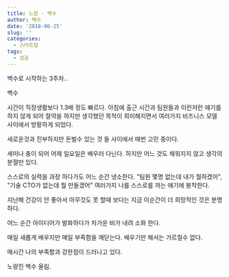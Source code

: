 ```yaml
---
title: 느낌 - 백수
author: 백수
date: '2018-06-25'
slug: ''
categories:
  - 스타트업
tags:
  - 성공
---
```

백수로 시작하는 3주차..

백수

시간이 직장생활보다 1.3배 정도 빠르다.
아침에 출근 시간과 팀원들과 이런저런 얘기를 하지 않게 되어
절약을 하지만 생각했던 목적이 희미해지면서 
여러가지 비즈니스 모델 사이에서 방황하게 되었다.

새로운것과 진부하지만 돈벌수 있는 것 들 사이에서 
매번 고민 중이다.

세미나 충이 되어 어제 일요일은 배우러 다닌다.
하지만 어느 것도 채워지지 않고 생각의 분절만 있다.

스스로의 실력을 과장 하다가도 어느 순간 냉소한다.
"팀원 몇명 없는데 내가 뭘하겠어", "기술 CTO가 없는데 뭘 만들겠어" 
여러가지 나를 스스로를 까는 얘기에 봉착한다.

지난해 건강이  안 좋아서 아무것도 못 할때 보다는 지금 이순간이 더 희망적인 것은
분명하다.

어느 순간 아이디어가 발화하다가 차가운 비가 내려 소화 한다.

매일 새롭게 배우지만 매일 부족함을 깨닫는다.
배우기만 해서는 가르칠수 없다.

매시간 나의 부족함과 강한점이 드러나고 있다.

노량진 백수 올림.
